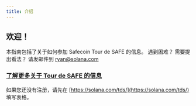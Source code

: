 ```yaml
---
title: 介绍
---
```


## 欢迎！

本指南包括了关于如何参加 Safecoin Tour de SAFE 的信息。 遇到困难？ 需要提出看法？ 请发邮件到 ryan@solana.com

### [了解更多关于 Tour de SAFE 的信息](https://solana.com/tds/)

如果您还没有注册，请先在 [https://solana.com/tds/](https://solana.com/tds/) 填写表格。
